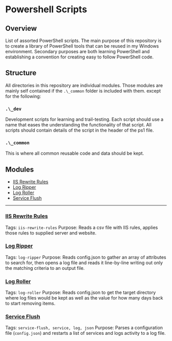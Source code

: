 # Powershell Scripts

## Overview

List of assorted PowerShell scripts.  The main purpose of this repository is to create a library of PowerShell tools that can be reused in my Windows environment.  Secondary purposes are both learning PowerShell and establishing a convention for creating easy to follow PowerShell code.

## Structure

All directories in this repository are individual modules.  Those modules are mainly self contained if the `.\_common` folder is included with them. except for the following:

### ```.\_dev```
Development scripts for learning and trail-testing.  Each script should use a name that eases the understanding the functionality of that script.  All scripts should contain details of the script in the header of the ps1 file.

### ```.\_common```
This is where all common reusable code and data should be kept.

## Modules

* [IIS Rewrite Rules](#iis-rewrite-rules)
* [Log Ripper](#log-ripper)
* [Log Roller](#log-roller)
* [Service Flush](#service-flush)

-----
### [IIS Rewrite Rules](id:iis-rewrite-rules)

Tags: ``` iis-rewrite-rules ```
Purpose: Reads a csv file with IIS rules, applies those rules to supplied server and website.

### [Log Ripper](id:log-ripper)

Tags: ``` log-ripper ```
Purpose: Reads config.json to gather an array of attributes to search for, then opens a log file and reads it line-by-line writing out only the matching criteria to an output file.

### [Log Roller](id:log-roller)

Tags: ``` log-roller ```
Purpose: Reads config.json to get the target directory where log files would be kept as well as the value for how many days back to start removing items.

### [Service Flush](id:service-flush)

Tags: ``` service-flush, service, log, json ```
Purpose: Parses a configuration file (`config.json`) and restarts a list of services and logs activity to a log file.
